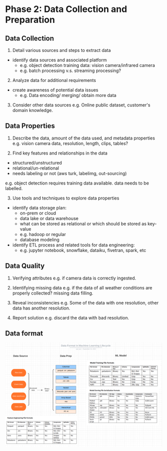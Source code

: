 # Phase 2: Data Collection and Preparation

## Data Collection
1. Detail various sources and steps to extract data
- identify data sources and associated platform
    - e.g. object detection training data: vision camera/infrared camera
    - e.g. batch processing v.s. streaming processing?

2. Analyze data for additional requirements
- create awareness of potential data issues
    - e.g. Data encoding/ merging/ obtain more data

3. Consider other data sources
e.g. Online public dataset, customer's domain knowledge.

## Data Properties
1. Describe the data, amount of the data used, and metadata properties
e.g. vision camera data, resolution, length, clips, tables?

2. Find key features and relationships in the data
- structured/unstructured
- relational/un-relational
- needs labeling or not (aws turk, labelimg, out-sourcing)

e.g. object detection requires training data available. data needs to be labelled. 

3. Use tools and techniques to explore data properties
- identify data storage plan:
    - on-prem or cloud
    - data lake or data warehouse
    - what can be stored as relational or which should be stored as key-value
    - e.g. hadoop or regular
    - database modeling
- identify ETL process and related tools for data engineering:
    - e.g. jupyter notebook, snowflake, dataiku, fivetran, spark, etc

## Data Quality
1. Verifying attributes
e.g. if camera data is correctly ingested.

2. Identifying missing data
e.g. if the data of all weather conditions are properly collected? missing data filling.

3. Reveal inconsistencies
e.g. Some of the data with one resolution, other data has another resolution.

4. Report solution
e.g. discard the data with bad resolution.

## Data format

![ML data lifecycle](./figs/ml-data-format.png)